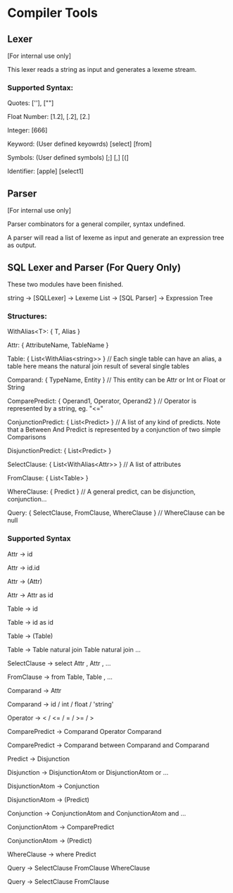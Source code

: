 # Compiler Tools

## Lexer

[For internal use only]

This lexer reads a string as input and generates a lexeme stream.

### Supported Syntax:

Quotes: [''], [""]

Float Number: [1.2], [.2], [2.]

Integer: [666]

Keyword: (User defined keyowrds) [select] [from]

Symbols: (User defined symbols) [;] [,] [(]

Identifier: [apple] [select1]




## Parser

[For internal use only]

Parser combinators for a general compiler, syntax undefined.

A parser will read a list of lexeme as input and generate an expression tree as output.




## SQL Lexer and Parser (For Query Only)

These two modules have been finished.

string -> [SQLLexer] -> Lexeme List -> [SQL Parser] -> Expression Tree

### Structures:

WithAlias\<T>: { T, Alias }

Attr: { AttributeName, TableName }

Table: { List<WithAlias\<string>> } // Each single table can have an alias, a table here means the natural join result of several single tables

Comparand: { TypeName, Entity } // This entity can be Attr or Int or Float or String

ComparePredict: { Operand1, Operator, Operand2 } // Operator is represented by a string, eg. "<="

ConjunctionPredict: { List\<Predict> } // A list of any kind of predicts. Note that a Between And Predict is represented by a conjunction of two simple Comparisons

DisjunctionPredict: { List\<Predict> }

SelectClause: { List\<WithAlias\<Attr>> } // A list of attributes 

FromClause: { List\<Table> }

WhereClause: { Predict } // A general predict, can be disjunction, conjunction...

Query: { SelectClause, FromClause, WhereClause } // WhereClause can be null


### Supported Syntax

Attr -> id

Attr -> id.id

Attr -> (Attr)

Attr -> Attr as id

Table -> id

Table -> id as id

Table -> (Table)

Table -> Table natural join Table natural join ...

SelectClause -> select Attr , Attr , ...

FromClause -> from Table, Table , ...

Comparand -> Attr

Comparand -> id / int / float / 'string'

Operator -> < / <= / = / >= / >

ComparePredict -> Comparand Operator Comparand

ComparePredict -> Comparand between Comparand and Comparand

Predict -> Disjunction

Disjunction -> DisjunctionAtom or DisjunctionAtom or ...

DisjunctionAtom -> Conjunction

DisjunctionAtom -> (Predict)

Conjunction -> ConjunctionAtom and ConjunctionAtom and ...

ConjunctionAtom -> ComparePredict

ConjunctionAtom -> (Predict)

WhereClause -> where Predict

Query -> SelectClause FromClause WhereClause

Query -> SelectClause FromClause



